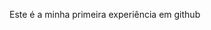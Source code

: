 Este é a minha primeira experiência em github
<!---
Euhelvio/Euhelvio is a ✨ special ✨ repository because its `README.md` (this file) appears on your GitHub profile.
You can click the Preview link to take a look at your changes.
--->

